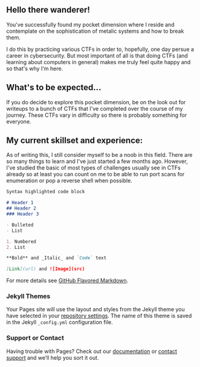 ## Hello there wanderer!


You've successfully found my pocket dimension where I reside and contemplate on the sophistication of metalic systems and how to break them. 

I do this by practicing various CTFs in order to, hopefully, one day persue a career in cybersecurity. But most important of all is that doing CTFs (and learning about computers in general) makes me truly feel quite happy and so that's why I'm here.


## What's to be expected...


If you do decide to explore this pocket dimension, be on the look out for writeups to a bunch of CTFs that I've completed over the course of my journey. These CTFs vary in difficulty so there is probably something for everyone.


## My current skillset and experience:


As of writing this, I still consider myself to be a noob in this field. There are so many things to learn and I've just started a few months ago. However, I've studied the basic of most types of challenges usually see in CTFs already so at least you can count on me to be able to run port scans for enumeration or pop a reverse shell when possible. 
```markdown
Syntax highlighted code block

# Header 1
## Header 2
### Header 3

- Bulleted
- List

1. Numbered
2. List

**Bold** and _Italic_ and `Code` text

[Link](url) and ![Image](src)
```

For more details see [GitHub Flavored Markdown](https://guides.github.com/features/mastering-markdown/).

### Jekyll Themes

Your Pages site will use the layout and styles from the Jekyll theme you have selected in your [repository settings](https://github.com/Danrenaline/Danrenaline.github.io/settings/pages). The name of this theme is saved in the Jekyll `_config.yml` configuration file.

### Support or Contact

Having trouble with Pages? Check out our [documentation](https://docs.github.com/categories/github-pages-basics/) or [contact support](https://support.github.com/contact) and we’ll help you sort it out.
